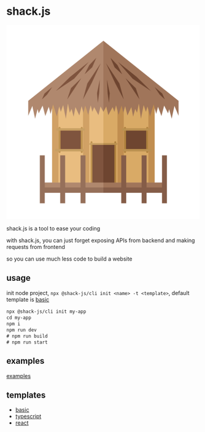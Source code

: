 # shack.js

![icon](./shack.png)

shack.js is a tool to ease your coding

with shack.js, you can just forget exposing APIs from backend and making requests from frontend

so you can use much less code to build a website

## usage

init node project, `npx @shack-js/cli init <name> -t <template>`, default template is [basic](https://github.com/shack-js/shack.js) 
```
npx @shack-js/cli init my-app 
cd my-app
npm i
npm run dev
# npm run build
# npm run start
```

## examples

[examples](./examples/)

## templates

- [basic](https://github.com/shack-js/template-basic)
- [typescript](https://github.com/shack-js/template-typescript)
- [react](https://github.com/shack-js/template-react)
